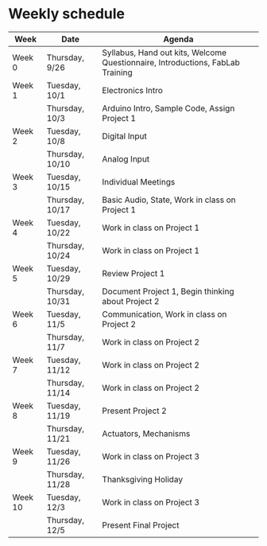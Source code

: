 # Weekly schedule

| Week    | Date            | Agenda                                                                         |
| ------- | --------------- | ------------------------------------------------------------------------------ |
| Week 0  | Thursday, 9/26  | Syllabus, Hand out kits, Welcome Questionnaire, Introductions, FabLab Training |
| Week 1  | Tuesday, 10/1   | Electronics Intro                                                              |
|         | Thursday, 10/3  | Arduino Intro, Sample Code, Assign Project 1                                   |
| Week 2  | Tuesday, 10/8   | Digital Input                                                                  |
|         | Thursday, 10/10 | Analog Input                                                                   |
| Week 3  | Tuesday, 10/15  | Individual Meetings                                                            |
|         | Thursday, 10/17 | Basic Audio, State, Work in class on Project 1                                 |
| Week 4  | Tuesday, 10/22  | Work in class on Project 1                                                     |
|         | Thursday, 10/24 | Work in class on Project 1                                                     |
| Week 5  | Tuesday, 10/29  | Review Project 1                                                               |
|         | Thursday, 10/31 | Document Project 1, Begin thinking about Project 2                             |
| Week 6  | Tuesday, 11/5   | Communication, Work in class on Project 2                                      |
|         | Thursday, 11/7  | Work in class on Project 2                                                     |
| Week 7  | Tuesday, 11/12  | Work in class on Project 2                                                     |
|         | Thursday, 11/14 | Work in class on Project 2                                                     |
| Week 8  | Tuesday, 11/19  | Present Project 2                                                              |
|         | Thursday, 11/21 | Actuators, Mechanisms                                                          |
| Week 9  | Tuesday, 11/26  | Work in class on Project 3                                                     |
|         | Thursday, 11/28 | Thanksgiving Holiday                                                           |
| Week 10 | Tuesday, 12/3   | Work in class on Project 3                                                     |
|         | Thursday, 12/5  | Present Final Project                                                          |
